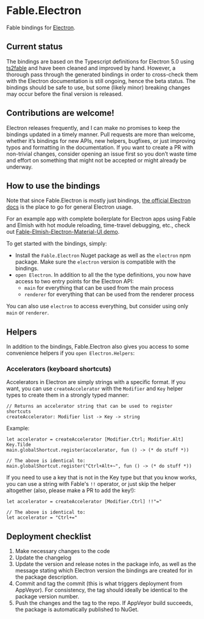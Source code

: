 # Fable.Electron

Fable bindings for [Electron](https://electronjs.org/).

## Current status

The bindings are based on the Typescript definitions for Electron 5.0 using [ts2fable](https://fable.io/ts2fable/) and have been cleaned and improved by hand. However, a thorough pass through the generated bindings in order to cross-check them with the Electron documentation is still ongoing, hence the beta status. The bindings should be safe to use, but some (likely minor) breaking changes may occur before the final version is released.

Contributions are welcome!
--------------------------

Electron releases frequently, and I can make no promises to keep the bindings updated in a timely manner. Pull requests are more than welcome, whether it’s bindings for new APIs, new helpers, bugfixes, or just improving typos and formatting in the documentation. If you want to create a PR with non-trivial changes, consider opening an issue first so you don’t waste time and effort on something that might not be accepted or might already be underway.

How to use the bindings
----------

Note that since Fable.Electron is mostly just bindings, [the official Electron docs](https://electronjs.org/docs) is the place to go for general Electron usage.

For an example app with complete boilerplate for Electron apps using Fable and Elmish with hot module reloading, time-travel debugging, etc., check out [Fable-Elmish-Electron-Material-UI demo](https://github.com/cmeeren/fable-elmish-electron-material-ui-demo).

To get started with the bindings, simply:

* Install the `Fable.Electron` Nuget package as well as the `electron` npm package. Make sure the `electron` version is compatible with the bindings.
* `open Electron`. In addition to all the the type definitions, you now have access to two entry points for the Electron API:
  * `main` for everything that can be used from the main process
  * `renderer` for everything that can be used from the renderer process

You can also use `electron` to access everything, but consider using only `main` or `renderer`.

Helpers
-------

In addition to the bindings, Fable.Electron also gives you access to some convenience helpers if you `open Electron.Helpers`:

### Accelerators (keyboard shortcuts)

Accelerators in Electron are simply strings with a specific format. If you want, you can use `createAccelerator` with the `Modifier` and `Key` helper types to create them in a strongly typed manner:

```f#
// Returns an accelerator string that can be used to register shortcuts
createAccelerator: Modifier list -> Key -> string
```

Example:

```f#
let accelerator = createAccelerator [Modifier.Ctrl; Modifier.Alt] Key.Tilde
main.globalShortcut.register(accelerator, fun () -> (* do stuff *))

// The above is identical to:
main.globalShortcut.register("Ctrl+Alt+~", fun () -> (* do stuff *))
```

If you need to use a key that is not in the Key type but that you know works, you can use a string with Fable's `!!` operator, or just skip the helper altogether (also, please make a PR to add the key!):

```f#
let accelerator = createAccelerator [Modifier.Ctrl] !!"="

// The above is identical to:
let accelerator = "Ctrl+="
```

## Deployment checklist

1. Make necessary changes to the code
2. Update the changelog
3. Update the version and release notes in the package info, as well as the message stating which Electron version the bindings are created for in the package description.
4. Commit and tag the commit (this is what triggers deployment from  AppVeyor). For consistency, the tag should ideally be identical to the package version number.
5. Push the changes and the tag to the repo. If AppVeyor build succeeds, the package is automatically published to NuGet.
